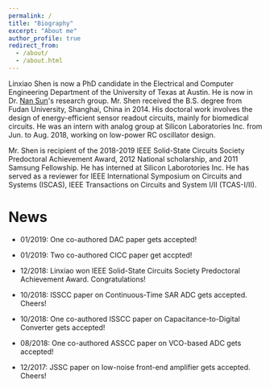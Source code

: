 ```yaml
---
permalink: /
title: "Biography"
excerpt: "About me"
author_profile: true
redirect_from: 
  - /about/
  - /about.html
---
```


Linxiao Shen is now a PhD candidate in the Electrical and Computer Engineering Department of the University of Texas at Austin. He is now in Dr. [Nan Sun](https://www.cerc.utexas.edu/~nansun/)'s research group. Mr. Shen received the B.S. degree from Fudan University, Shanghai, China in 2014. His doctoral work involves the design of energy-efficient sensor readout circuits, mainly for biomedical circuits. He was an intern with analog group at Silicon Laboratories Inc. from Jun. to Aug. 2018, working on low-power RC oscillator design. 

Mr. Shen is recipient of the 2018-2019 IEEE Solid-State Circuits Society Predoctoral Achievement Award, 2012 National scholarship, and 2011 Samsung Fellowship. He has interned at Silicon Laborotories Inc. He has served as a reviewer for IEEE International Symposium on Circuits and Systems (ISCAS), IEEE Transactions on Circuits and System I/II (TCAS-I/II). 



News
======

* 01/2019: One co-authored DAC paper gets accepted! 

* 01/2019: Two co-authored CICC paper get accpted!

* 12/2018: Linxiao won IEEE Solid-State Circuits Society Predoctoral Achievement Award. Congratulations!

* 10/2018: ISSCC paper on Continuous-Time SAR ADC gets accepted. Cheers!

* 10/2018: One co-authored ISSCC paper on Capacitance-to-Digital Converter gets accepted!

* 08/2018: One co-authored ASSCC paper on VCO-based ADC gets accepted!

* 12/2017: JSSC paper on low-noise front-end amplifier gets accepted. Cheers!

